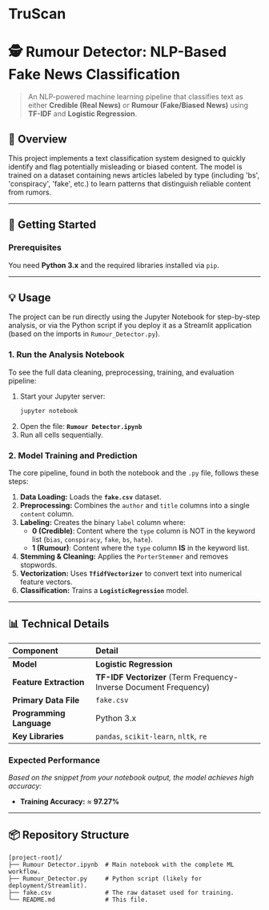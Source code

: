 # TruScan



# 🕵️ Rumour Detector: NLP-Based Fake News Classification

> An NLP-powered machine learning pipeline that classifies text as either **Credible (Real News)** or **Rumour (Fake/Biased News)** using **TF-IDF** and **Logistic Regression**.

## 🌟 Overview

This project implements a text classification system designed to quickly identify and flag potentially misleading or biased content. The model is trained on a dataset containing news articles labeled by type (including 'bs', 'conspiracy', 'fake', etc.) to learn patterns that distinguish reliable content from rumors.

-----

## 🚀 Getting Started

### Prerequisites

You need **Python 3.x** and the required libraries installed via `pip`.

-----

## 💡 Usage

The project can be run directly using the Jupyter Notebook for step-by-step analysis, or via the Python script if you deploy it as a Streamlit application (based on the imports in `Rumour_Detector.py`).

### 1\. Run the Analysis Notebook

To see the full data cleaning, preprocessing, training, and evaluation pipeline:

1.  Start your Jupyter server:
    ```bash
    jupyter notebook
    ```
2.  Open the file: **`Rumour Detector.ipynb`**
3.  Run all cells sequentially.

### 2\. Model Training and Prediction

The core pipeline, found in both the notebook and the `.py` file, follows these steps:

1.  **Data Loading:** Loads the **`fake.csv`** dataset.
2.  **Preprocessing:** Combines the `author` and `title` columns into a single `content` column.
3.  **Labeling:** Creates the binary `label` column where:
      * **0 (Credible)**: Content where the `type` column is NOT in the keyword list (`bias`, `conspiracy`, `fake`, `bs`, `hate`).
      * **1 (Rumour)**: Content where the `type` column **IS** in the keyword list.
4.  **Stemming & Cleaning:** Applies the `PorterStemmer` and removes stopwords.
5.  **Vectorization:** Uses **`TfidfVectorizer`** to convert text into numerical feature vectors.
6.  **Classification:** Trains a **`LogisticRegression`** model.

-----

## 📊 Technical Details

| Component | Detail |
| :--- | :--- |
| **Model** | **Logistic Regression** |
| **Feature Extraction** | **TF-IDF Vectorizer** (Term Frequency-Inverse Document Frequency) |
| **Primary Data File**| `fake.csv` |
| **Programming Language** | Python 3.x |
| **Key Libraries** | `pandas`, `scikit-learn`, `nltk`, `re` |

### Expected Performance

*Based on the snippet from your notebook output, the model achieves high accuracy:*

  * **Training Accuracy:** ≈ **97.27%**

-----

## 📦 Repository Structure

```
[project-root]/
├── Rumour Detector.ipynb  # Main notebook with the complete ML workflow.
├── Rumour_Detector.py     # Python script (likely for deployment/Streamlit).
├── fake.csv               # The raw dataset used for training.
└── README.md              # This file.



```

